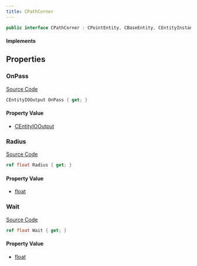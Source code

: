 ```yaml
---
title: CPathCorner
---
```


```csharp
public interface CPathCorner : CPointEntity, CBaseEntity, CEntityInstance, ISchemaClass<CEntityInstance>, ISchemaClass<CBaseEntity>, ISchemaClass<CPointEntity>, ISchemaClass<CPathCorner>, ISchemaField, ISchemaClass, INativeHandle
```

#### Implements

## Properties

### OnPass

[Source Code](https://github.com/swiftly-solution/swiftlys2/blob/beta/managed/src/SwiftlyS2.Generated/Schemas/Interfaces/CPathCorner.cs#L20)

```csharp
CEntityIOOutput OnPass { get; }
```

#### Property Value

- [CEntityIOOutput](/docs/api/shared/schemadefinitions/centityiooutput)

### Radius

[Source Code](https://github.com/swiftly-solution/swiftlys2/blob/beta/managed/src/SwiftlyS2.Generated/Schemas/Interfaces/CPathCorner.cs#L18)

```csharp
ref float Radius { get; }
```

#### Property Value

- [float](https://learn.microsoft.com/dotnet/api/system.single)

### Wait

[Source Code](https://github.com/swiftly-solution/swiftlys2/blob/beta/managed/src/SwiftlyS2.Generated/Schemas/Interfaces/CPathCorner.cs#L16)

```csharp
ref float Wait { get; }
```

#### Property Value

- [float](https://learn.microsoft.com/dotnet/api/system.single)


